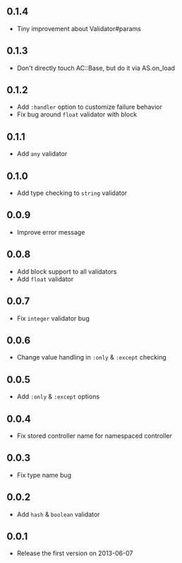 ## 0.1.4
* Tiny improvement about Validator#params

## 0.1.3
* Don't directly touch AC::Base, but do it via AS.on_load

## 0.1.2
* Add `:handler` option to customize failure behavior
* Fix bug around `float` validator with block

## 0.1.1
* Add `any` validator

## 0.1.0
* Add type checking to `string` validator

## 0.0.9
* Improve error message

## 0.0.8
* Add block support to all validators
* Add `float` validator

## 0.0.7
* Fix `integer` validator bug

## 0.0.6
* Change value handling in `:only` & `:except` checking

## 0.0.5
* Add `:only` & `:except` options

## 0.0.4
* Fix stored controller name for namespaced controller

## 0.0.3
* Fix type name bug

## 0.0.2
* Add `hash` & `boolean` validator

## 0.0.1
* Release the first version on 2013-06-07
